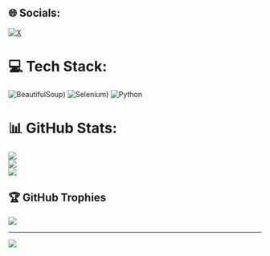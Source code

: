 
## 🌐 Socials:
[![X](https://img.shields.io/badge/X-black.svg?logo=X&logoColor=white)](https://x.com/https://x.com/s122ath) 

# 💻 Tech Stack:
![BeautifulSoup](https://img.shields.io/badge/BeautifulSoup-3670A0?style=for-the-badge&logo=BeautifulSoup&logoColor=ffdd54))
![Selenium](https://img.shields.io/badge/selenium-3670A0?style=for-the-badge&logo=selenium&logoColor=ffdd54))
![Python](https://img.shields.io/badge/python-3670A0?style=for-the-badge&logo=python&logoColor=ffdd54) 
# 📊 GitHub Stats:
![](https://github-readme-stats.vercel.app/api?username=isaacsabbath&theme=dark&hide_border=false&include_all_commits=false&count_private=false)<br/>
![](https://github-readme-streak-stats.herokuapp.com/?user=isaacsabbath&theme=dark&hide_border=false)<br/>
![](https://github-readme-stats.vercel.app/api/top-langs/?username=isaacsabbath&theme=dark&hide_border=false&include_all_commits=false&count_private=false&layout=compact)

## 🏆 GitHub Trophies
![](https://github-profile-trophy.vercel.app/?username=isaacsabbath&theme=radical&no-frame=true&no-bg=false&margin-w=4)

---
[![](https://visitcount.itsvg.in/api?id=isaacsabbath&icon=0&color=0)](https://visitcount.itsvg.in)

<!-- Proudly created with GPRM ( https://gprm.itsvg.in ) -->

